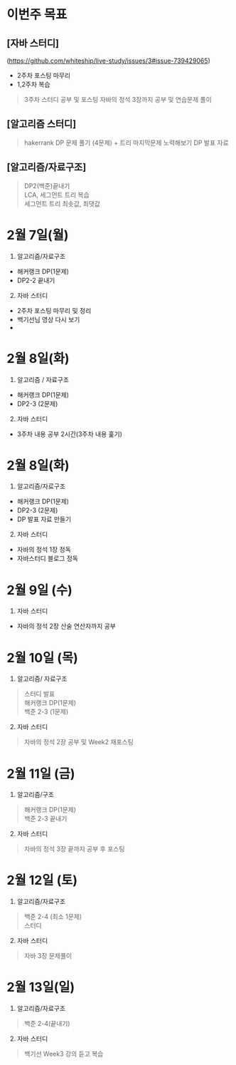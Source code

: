 # 이번주 목표  
## [자바 스터디]  
(https://github.com/whiteship/live-study/issues/3#issue-739429065)  
- 2주차 포스팅 마무리  
- 1,2주차 복습  
> 3주차 스터디 공부 및 포스팅 
> 자바의 정석 3장까지 공부 및 연습문제 풀이

## [알고리즘 스터디]  

> hakerrank DP 문제 풀기 (4문제) + 트리 마지막문제 노력해보기
> DP 발표 자료  

## [알고리즘/자료구조]  

> DP2(백준)끝내기  
> LCA, 세그먼트 트리 복습  
> 세그먼트 트리 최솟값, 최댓값 

# 2월 7일(월)  

1. 알고리즘/자료구조  
- 해커랭크 DP(1문제)
- DP2-2 끝내기

2. 자바 스터디  
- 2주차 포스팅 마무리 및 정리  
- 백기선님 영상 다시 보기  
- 
# 2월 8일(화)
1. 알고리즘 / 자료구조  
- 해커랭크 DP(1문제)  
- DP2-3 (2문제)  

2. 자바 스터디  
- 3주차 내용 공부 2시간(3주차 내용 훑기)  

# 2월 8일(화)  
1. 알고리즘/자료구조  
- 해커랭크 DP(1문제)
- DP2-3 (2문제)  
- DP 발표 자료 만들기

2. 자바 스터디  
- 자바의 정석 1장 정독  
- 자바스터디 블로그 정독  

# 2월 9일 (수)  
1. 자바 스터디  
- 자바의 정석 2장 산술 연산자까지 공부  

# 2월 10일 (목)
1. 알고리즘/ 자료구조  
> 스터디 발표  
> 해커랭크 DP(1문제)  
> 백준 2-3 (1문제)  
2. 자바 스터디
> 자바의 정석 2장 공부 및 Week2 재포스팅

# 2월 11일 (금)  
1. 알고리즘/구조  
> 해커랭크 DP(1문제)  
> 백준 2-3 끝내기  

2. 자바 스터디  
> 자바의 정석 3장 끝까지 공부 후 포스팅  

# 2월 12일 (토)  
1. 알고리즘/자료구조  
> 백준 2-4 (최소 1문제)  
> 스터디
2. 자바 스터디  
> 자바 3장 문제풀이  

# 2월 13일(일)
1. 알고리즘/자료구조  
> 백준 2-4(끝내기)  
2. 자바 스터디  
> 백기선 Week3 강의 듣고 복습


